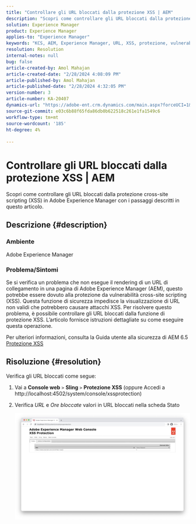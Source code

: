 ```yaml
---
title: "Controllare gli URL bloccati dalla protezione XSS | AEM"
description: "Scopri come controllare gli URL bloccati dalla protezione XSS in Adobe Experience Manager."
solution: Experience Manager
product: Experience Manager
applies-to: "Experience Manager"
keywords: "KCS, AEM, Experience Manager, URL, XSS, protezione, vulnerabilità cross-site scripting"
resolution: Resolution
internal-notes: null
bug: false
article-created-by: Amol Mahajan
article-created-date: "2/28/2024 4:08:09 PM"
article-published-by: Amol Mahajan
article-published-date: "2/28/2024 4:32:05 PM"
version-number: 3
article-number: KA-20407
dynamics-url: "https://adobe-ent.crm.dynamics.com/main.aspx?forceUCI=1&pagetype=entityrecord&etn=knowledgearticle&id=1e3ccc8d-53d6-ee11-9078-00224804dfb5"
source-git-commit: e03c6b88f65fda86db0b622518c261e1fa1549c6
workflow-type: tm+mt
source-wordcount: '185'
ht-degree: 4%

---
```


# Controllare gli URL bloccati dalla protezione XSS | AEM


Scopri come controllare gli URL bloccati dalla protezione cross-site scripting (XSS) in Adobe Experience Manager con i passaggi descritti in questo articolo.

## Descrizione {#description}


### <b>Ambiente</b>

Adobe Experience Manager



### <b>Problema/Sintomi</b>

Se si verifica un problema che non esegue il rendering di un URL di collegamento in una pagina di Adobe Experience Manager (AEM), questo potrebbe essere dovuto alla protezione da vulnerabilità cross-site scripting (XSS). Questa funzione di sicurezza impedisce la visualizzazione di URL non validi che potrebbero causare attacchi XSS. Per risolvere questo problema, è possibile controllare gli URL bloccati dalla funzione di protezione XSS.
L’articolo fornisce istruzioni dettagliate su come eseguire questa operazione.

Per ulteriori informazioni, consulta la Guida utente alla sicurezza di AEM 6.5 [Protezione XSS](https://experienceleague.adobe.com/docs/experience-manager-65/developing/introduction/security.html?lang=it)


## Risoluzione {#resolution}


Verifica gli URL bloccati come segue:

1. Vai a <b>Console web</b> `>`  <b>Sling</b> `>`  <b>Protezione XSS</b> (oppure Accedi a http://localhost:4502/system/console/xssprotection)


2. Verifica *URL* e *Ore bloccate* valori in URL bloccati nella scheda Stato

   ![](assets/c1d7a6cc-d521-ed11-b83e-0022480866ad.png)

